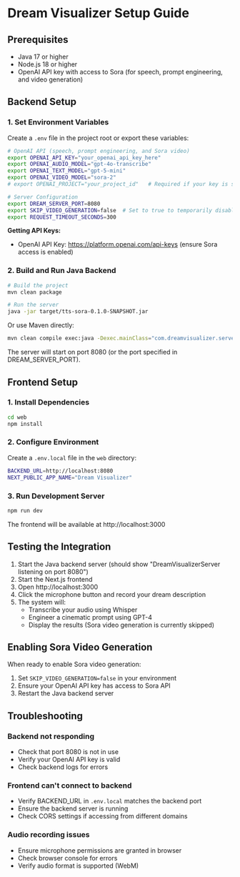 # Dream Visualizer Setup Guide

## Prerequisites

- Java 17 or higher
- Node.js 18 or higher
- OpenAI API key with access to Sora (for speech, prompt engineering, and video generation)

## Backend Setup

### 1. Set Environment Variables

Create a `.env` file in the project root or export these variables:

```bash
# OpenAI API (speech, prompt engineering, and Sora video)
export OPENAI_API_KEY="your_openai_api_key_here"
export OPENAI_AUDIO_MODEL="gpt-4o-transcribe"
export OPENAI_TEXT_MODEL="gpt-5-mini"
export OPENAI_VIDEO_MODEL="sora-2"
# export OPENAI_PROJECT="your_project_id"   # Required if your key is scoped to a specific project

# Server Configuration
export DREAM_SERVER_PORT=8080
export SKIP_VIDEO_GENERATION=false  # Set to true to temporarily disable video generation
export REQUEST_TIMEOUT_SECONDS=300
```

**Getting API Keys:**
- OpenAI API Key: https://platform.openai.com/api-keys (ensure Sora access is enabled)

### 2. Build and Run Java Backend

```bash
# Build the project
mvn clean package

# Run the server
java -jar target/tts-sora-0.1.0-SNAPSHOT.jar
```

Or use Maven directly:

```bash
mvn clean compile exec:java -Dexec.mainClass="com.dreamvisualizer.server.DreamVisualizerServer"
```

The server will start on port 8080 (or the port specified in DREAM_SERVER_PORT).

## Frontend Setup

### 1. Install Dependencies

```bash
cd web
npm install
```

### 2. Configure Environment

Create a `.env.local` file in the `web` directory:

```bash
BACKEND_URL=http://localhost:8080
NEXT_PUBLIC_APP_NAME="Dream Visualizer"
```

### 3. Run Development Server

```bash
npm run dev
```

The frontend will be available at http://localhost:3000

## Testing the Integration

1. Start the Java backend server (should show "DreamVisualizerServer listening on port 8080")
2. Start the Next.js frontend
3. Open http://localhost:3000
4. Click the microphone button and record your dream description
5. The system will:
   - Transcribe your audio using Whisper
   - Engineer a cinematic prompt using GPT-4
   - Display the results (Sora video generation is currently skipped)

## Enabling Sora Video Generation

When ready to enable Sora video generation:

1. Set `SKIP_VIDEO_GENERATION=false` in your environment
2. Ensure your OpenAI API key has access to Sora API
3. Restart the Java backend server

## Troubleshooting

### Backend not responding

- Check that port 8080 is not in use
- Verify your OpenAI API key is valid
- Check backend logs for errors

### Frontend can't connect to backend

- Verify BACKEND_URL in `.env.local` matches the backend port
- Ensure the backend server is running
- Check CORS settings if accessing from different domains

### Audio recording issues

- Ensure microphone permissions are granted in browser
- Check browser console for errors
- Verify audio format is supported (WebM)

